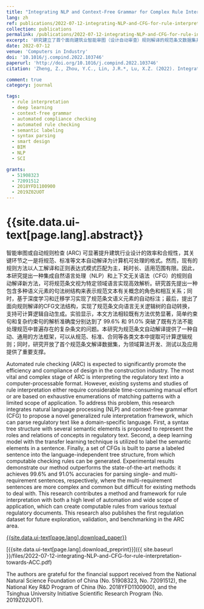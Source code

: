 ```yaml
---
title: "Integrating NLP and Context-Free Grammar for Complex Rule Interpretation towards Automated Compliance Checking"
lang: zh
ref: publications/2022-07-12-integrating-NLP-and-CFG-for-rule-interpretation-towards-ACC
collection: publications
permalink: /publications/2022-07-12-integrating-NLP-and-CFG-for-rule-interpretation-towards-ACC
excerpt: '研究建立了首个面向建筑业智能审图（设计自动审查）规则解译的规范条文数据集并提出了基于深度NLP和上下文无关文法（CFG）的智能规则解译方法，实验表明，相较已有方法本文方法具有显著优势，对简单句和复杂句的解译准确率分别达到99.6%和91%，突破了既有方法不能处理复杂句的难题。研究同时公开了有关数据集和算法，可为行业相关算法开发、测试提供参考'
date: 2022-07-12
venue: 'Computers in Industry'
doi: '10.1016/j.compind.2022.103746'
paperurl: 'http://doi.org/10.1016/j.compind.2022.103746'
citation: 'Zheng, Z., Zhou, Y.C., Lin, J.R.*, Lu, X.Z. (2022). Integrating NLP and Context-Free Grammar for Complex Rule Interpretation towards Automated Compliance Checking. <i>Computers in Industry</i>, 142, 103746. doi: 10.1016/j.compind.2022.103746'

comment: true
category: journal

tags: 
  - rule interpretation
  - deep learning
  - context-free grammar
  - automated compliance checking
  - automated rule checking
  - semantic labeling
  - syntax parsing
  - smart design
  - BIM
  - NLP
  - SCI

grants:
  - 51908323
  - 72091512
  - 2018YFD1100900
  - 2019Z02UOT
---
```



{{site.data.ui-text[page.lang].abstract}}
====

智能审图或自动规则检查 (ARC) 可显著提升建筑行业设计的效率和合规性，其关键环节之一是将规范、标准等文本自动解译为计算机可处理的格式。然而，现有的规则方法以人工解译和正则表达式模式匹配为主，耗时长、适用范围有限。因此，本研究提出一种集成自然语言处理（NLP）和上下文无关语法（CFG）的规则自动解译新方法，可将规范条文视为特定领域语言实现高效解析。研究首先提出一种包含多种语义元素的句法树结构来表示规范文本有关概念的角色和相互关系；同时，基于深度学习和迁移学习实现了规范条文语义元素的自动标注；最后，提出了面向规则解译的CFG文法结构，实现了规范条文向语言无关逻辑树的自动转换，支持可计算逻辑自动生成。实验显示，本文方法相较既有方法优势显著，简单约束句和复杂约束句的解析准确度分别达到了 99.6% 和 91.0% 突破了既有方法不能处理规范中普遍存在的复杂条文的问题。本研究为规范条文自动解译提供了一种自动、通用的方法框架，可以从规范、标准、合同等各类文本中提取可计算逻辑规则；同时，研究开放了首个规范条文解译数据集，为领域算法开发、测试以及应用提供了重要支撑。


Automated rule checking (ARC) is expected to significantly promote the efficiency and compliance of design in the construction industry. The most vital and complex stage of ARC is interpreting the regulatory text into a computer-processable format. However, existing systems and studies of rule interpretation either require considerable time-consuming manual effort or are based on exhaustive enumerations of matching patterns with a limited scope of application. To address this problem, this research integrates natural language processing (NLP) and context-free grammar (CFG) to propose a novel generalized rule interpretation framework, which can parse regulatory text like a domain-specific language. First, a syntax tree structure with several semantic elements is proposed to represent the roles and relations of concepts in regulatory text. Second, a deep learning model with the transfer learning technique is utilized to label the semantic elements in a sentence. Finally, a set of CFGs is built to parse a labeled sentence into the language-independent tree structure, from which computable checking rules can be generated. Experimental results demonstrate our method outperforms the state-of-the-art methods: it achieves 99.6% and 91.0% accuracies for parsing single- and multi-requirement sentences, respectively, where the multi-requirement sentences are more complex and common but difficult for existing methods to deal with. This research contributes a method and framework for rule interpretation with both a high level of automation and wide scope of application, which can create computable rules from various textual regulatory documents. This research also publishes the first regulation dataset for future exploration, validation, and benchmarking in the ARC area. 

[{{site.data.ui-text[page.lang].download_paper}}]({{page.paperurl}})

[{{site.data.ui-text[page.lang].download_preprint}}]({{ site.baseurl }}/files/2022-07-12-integrating-NLP-and-CFG-for-rule-interpretation-towards-ACC.pdf)

The authors are grateful for the financial support received from the National Natural Science Foundation of China (No. 51908323, No. 72091512), the National Key R&D Program of China (No. 2018YFD1100900), and the Tsinghua University Initiative Scientific Research Program (No. 2019Z02UOT).